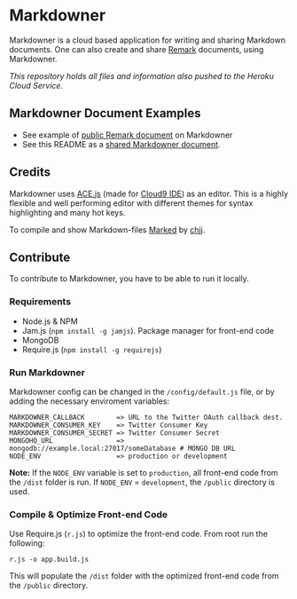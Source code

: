 # Markdowner

Markdowner is a cloud based application for writing and sharing 
Markdown documents. One can also create and share 
[Remark](http://github.com/gnab/remark) documents, using Markdowner.

_This repository holds all files and information also pushed to the Heroku Cloud Service._

## Markdowner Document Examples

* See example of [public Remark document](http://www.markdowner.com/document/511b9fea4913db020000000e) on Markdowner
* See this README as a [shared Markdowner document](http://www.markdowner.com/document/511c01f5c9b1c70200000006).

## Credits

Markdowner uses [ACE.js](http://ace.ajax.org/) (made for [Cloud9 IDE](http://c9.io/)) as 
an editor. This is a highly flexible and well performing editor with 
different themes for syntax highlighting and many hot keys. 

To compile and show Markdown-files [Marked](https://github.com/chjj/marked) 
by [chjj](https://github.com/chjj/).

## Contribute

To contribute to Markdowner, you have to be able to run it locally. 

### Requirements

* Node.js & NPM
* Jam.js (```npm install -g jamjs```). Package manager for front-end code
* MongoDB
* Require.js (```npm install -g requirejs```)

### Run Markdowner

Markdowner config can be changed in the ```/config/default.js``` file, or by adding the necessary 
enviroment variables:

```
MARKDOWNER_CALLBACK        => URL to the Twitter OAuth callback dest.
MARKDOWNER_CONSUMER_KEY    => Twitter Consumer Key
MARKDOWNER_CONSUMER_SECRET => Twitter Consumer Secret
MONGOHQ_URL                => mongodb://example.local:27017/someDatabase # MONGO DB URL
NODE_ENV                   => production or development
```

**Note:** If the ```NODE_ENV``` variable is set to ```production```, all front-end code from 
the ```/dist``` folder is run. If ```NODE_ENV``` = ```development```, the ```/public``` 
directory is used. 


### Compile & Optimize Front-end Code

Use Require.js (```r.js```) to optimize the front-end code. From root run the following:

```
r.js -o app.build.js
```

This will populate the ```/dist``` folder with the optimized front-end code from the ```/public``` directory. 
